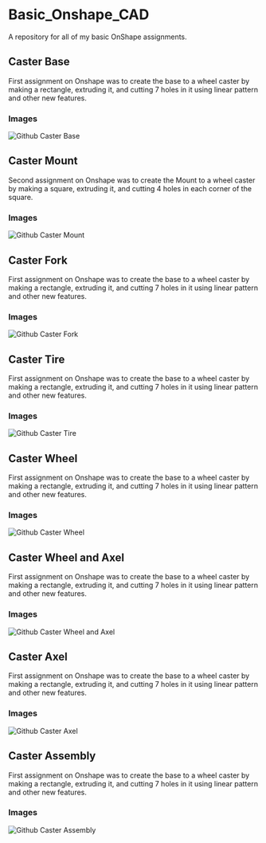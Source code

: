 # Basic_Onshape_CAD
A repository for all of my basic OnShape assignments. 
## Caster Base
First assignment on Onshape was to create the base to a wheel caster by making a rectangle, extruding it, and cutting 7 holes in it using linear pattern and other new features. 
### Images
![Github Caster Base](Caster-Base.png)
## Caster Mount
Second assignment on Onshape was to create the Mount to a wheel caster by making a square, extruding it, and cutting 4 holes in each corner of the square. 
### Images
![Github Caster Mount](Caster-Mount.png)
## Caster Fork
First assignment on Onshape was to create the base to a wheel caster by making a rectangle, extruding it, and cutting 7 holes in it using linear pattern and other new features. 
### Images
![Github Caster Fork](Caster-Fork.png)
## Caster Tire
First assignment on Onshape was to create the base to a wheel caster by making a rectangle, extruding it, and cutting 7 holes in it using linear pattern and other new features. 
### Images
![Github Caster Tire](Caster-Tire.png)
## Caster Wheel
First assignment on Onshape was to create the base to a wheel caster by making a rectangle, extruding it, and cutting 7 holes in it using linear pattern and other new features. 
### Images
![Github Caster Wheel](Caster-Wheel.png)
## Caster Wheel and Axel
First assignment on Onshape was to create the base to a wheel caster by making a rectangle, extruding it, and cutting 7 holes in it using linear pattern and other new features. 
### Images
![Github Caster Wheel and Axel](Caster-Wheel-Axel.png)
## Caster Axel
First assignment on Onshape was to create the base to a wheel caster by making a rectangle, extruding it, and cutting 7 holes in it using linear pattern and other new features. 
### Images
![Github Caster Axel](Caster-Axel.png)
## Caster Assembly
First assignment on Onshape was to create the base to a wheel caster by making a rectangle, extruding it, and cutting 7 holes in it using linear pattern and other new features. 
### Images
![Github Caster Assembly](Caster-Assem.png)
